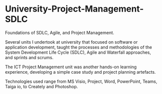 # University-Project-Management-SDLC

Foundations of SDLC, Agile, and Project Management.

Several units I undertook at university that focused on software or application development, 
taught the processes and methodologies of the System Development Life Cycle (SDLC), 
Agile and Waterfall approaches, and sprints and scrums.

The ICT Project Management unit was another hands-on learning experience, 
developing a simple case study and project planning artefacts.

Technologies used range from MS Visio, Project, Word, PowerPoint, Teams, Taiga io, to Creately and Photoshop.
